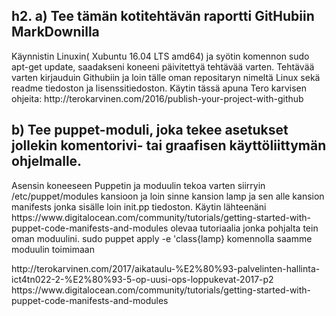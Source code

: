 <h2> h2. a) Tee tämän kotitehtävän raportti GitHubiin MarkDownilla </h2>

<p>Käynnistin Linuxin( Xubuntu 16.04 LTS amd64) ja syötin komennon sudo apt-get update, saadakseni koneeni päivitettyä tehtävää varten. Tehtävää varten kirjauduin Githubiin ja loin tälle oman repositaryn nimeltä Linux sekä readme tiedoston ja lisenssitiedoston. Käytin tässä apuna Tero karvisen ohjeita: http://terokarvinen.com/2016/publish-your-project-with-github
</p>

<H2> b) Tee puppet-moduli, joka tekee asetukset jollekin komentorivi- tai graafisen käyttöliittymän ohjelmalle.</H2>

<p>Asensin koneeseen Puppetin ja moduulin tekoa varten siirryin /etc/puppet/modules kansioon ja loin sinne kansion lamp ja sen alle kansion manifests jonka sisälle loin init.pp tiedoston.
Käytin lähteenäni https://www.digitalocean.com/community/tutorials/getting-started-with-puppet-code-manifests-and-modules olevaa tutoriaalia jonka pohjalta tein oman moduulini.
sudo puppet apply -e 'class{lamp} komennolla saamme moduulin toimimaan </p>

<footer> <bLähteet</b>
http://terokarvinen.com/2017/aikataulu-%E2%80%93-palvelinten-hallinta-ict4tn022-2-%E2%80%93-5-op-uusi-ops-loppukevat-2017-p2
https://www.digitalocean.com/community/tutorials/getting-started-with-puppet-code-manifests-and-modules
</footer>